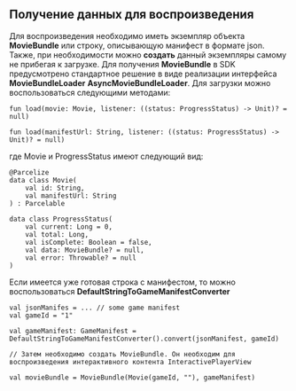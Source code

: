 ## Получение данных для воспроизведения
Для воспроизведения необходимо иметь экземпляр объекта **MovieBundle** или строку, описывающую манифест в формате json. 
Также, при необходимости можно **создать** данный экземпляры самому не прибегая к загрузке. 
Для получения **MovieBundle** в SDK предусмотрено стандартное решение в виде реализации интерфейса 
**MovieBundleLoader** **AsyncMovieBundleLoader**. Для загрузки можно воспользоваться следующими методами:  
```
fun load(movie: Movie, listener: ((status: ProgressStatus) -> Unit)? = null)

fun load(manifestUrl: String, listener: ((status: ProgressStatus) -> Unit)? = null)
```

где Movie и ProgressStatus имеют следующий вид:
```
@Parcelize
data class Movie(
    val id: String,
    val manifestUrl: String
) : Parcelable

data class ProgressStatus(
    val current: Long = 0,
    val total: Long,
    val isComplete: Boolean = false,
    val data: MovieBundle? = null,
    val error: Throwable? = null
)
```

Если имеется уже готовая строка с манифестом, то можно воспользоваться **DefaultStringToGameManifestConverter**

```
val jsonManifes = ... // some game manifest
val gameId = "1"

val gameManifest: GameManifest = DefaultStringToGameManifestConverter().convert(jsonManifest, gameId)

// Затем необходимо создать MovieBundle. Он необходим для воспроизведения интерактивного контента InteractivePlayerView

val movieBundle = MovieBundle(Movie(gameId, ""), gameManifest)

```